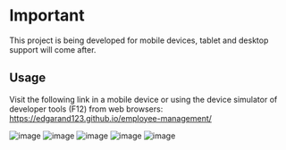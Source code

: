 # Important
This project is being developed for mobile devices, tablet and desktop support will come after.

## Usage
Visit the following link in a mobile device or using the device simulator of developer tools (F12) from web browsers:
https://edgarand123.github.io/employee-management/

![image](https://user-images.githubusercontent.com/22825593/129615495-8099df35-1c2a-4ad4-8fd5-e34ade25342f.png)
![image](https://user-images.githubusercontent.com/22825593/129615560-ae61f340-ae1f-442c-9411-33a5e22c8c52.png)
![image](https://user-images.githubusercontent.com/22825593/129615663-ce509325-a332-45de-867a-f9dadb433797.png)
![image](https://user-images.githubusercontent.com/22825593/129615717-f9ea1fbc-bc89-49f3-a712-46c98caa21ef.png)
![image](https://user-images.githubusercontent.com/22825593/129615810-21430c31-5237-4379-9be8-78face23c529.png)
